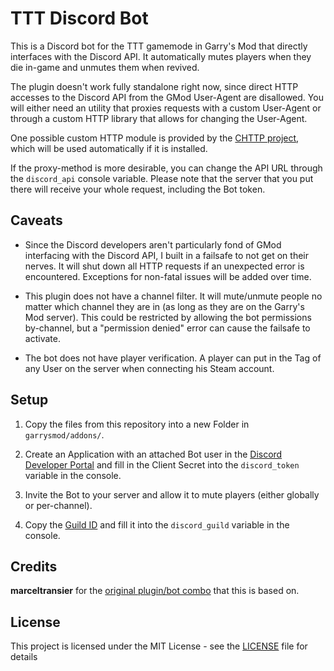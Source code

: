 # TTT Discord Bot

This is a Discord bot for the TTT gamemode in Garry's Mod that directly interfaces with the Discord API.
It automatically mutes players when they die in-game and unmutes them when revived.

The plugin doesn't work fully standalone right now, since direct HTTP accesses to the Discord API from
the GMod User-Agent are disallowed. You will either need an utility that proxies requests with a
custom User-Agent or through a custom HTTP library that allows for changing the User-Agent.

One possible custom HTTP module is provided by the [CHTTP project](https://github.com/timschumi/gmod-chttp),
which will be used automatically if it is installed.

If the proxy-method is more desirable, you can change the API URL through the `discord_api` console variable.
Please note that the server that you put there will receive your whole request, including the Bot token.

## Caveats

* Since the Discord developers aren't particularly fond of GMod interfacing with the Discord API, I built in a failsafe to not get on their nerves. It will shut
  down all HTTP requests if an unexpected error is encountered. Exceptions for non-fatal issues will be added over time.

* This plugin does not have a channel filter. It will mute/unmute people no matter which channel they are in (as long as they are on the Garry's Mod server).
  This could be restricted by allowing the bot permissions by-channel, but a "permission denied" error can cause the failsafe to activate.

* The bot does not have player verification. A player can put in the Tag of any User on the server when connecting his Steam account.

## Setup

1. Copy the files from this repository into a new Folder in `garrysmod/addons/`.

2. Create an Application with an attached Bot user in the [Discord Developer Portal](https://discordapp.com/developers/applications) and fill in the Client Secret into the `discord_token` variable in the console.

3. Invite the Bot to your server and allow it to mute players (either globally or per-channel).

4. Copy the [Guild ID](https://support.discordapp.com/hc/en-us/articles/206346498) and fill it into the `discord_guild` variable in the console.

## Credits
**marceltransier** for the [original plugin/bot combo](https://github.com/marceltransier/ttt_discord_bot) that this is based on.

## License
This project is licensed under the MIT License - see the [LICENSE](LICENSE) file for details
